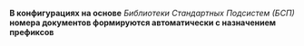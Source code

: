 **В конфигурациях на основе** *Библиотеки Стандартных Подсистем (БСП)* **номера документов формируются автоматически с назначением префиксов**
